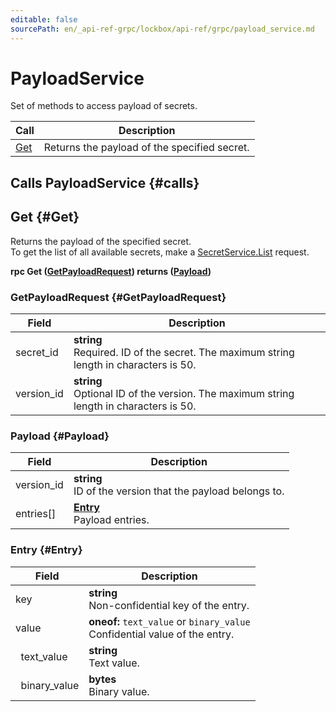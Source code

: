 ```yaml
---
editable: false
sourcePath: en/_api-ref-grpc/lockbox/api-ref/grpc/payload_service.md
---
```



# PayloadService

Set of methods to access payload of secrets.

| Call | Description |
| --- | --- |
| [Get](#Get) | Returns the payload of the specified secret. |

## Calls PayloadService {#calls}

## Get {#Get}

Returns the payload of the specified secret. <br>To get the list of all available secrets, make a [SecretService.List](./secret_service#List) request.

**rpc Get ([GetPayloadRequest](#GetPayloadRequest)) returns ([Payload](#Payload))**

### GetPayloadRequest {#GetPayloadRequest}

Field | Description
--- | ---
secret_id | **string**<br>Required. ID of the secret. The maximum string length in characters is 50.
version_id | **string**<br>Optional ID of the version. The maximum string length in characters is 50.


### Payload {#Payload}

Field | Description
--- | ---
version_id | **string**<br>ID of the version that the payload belongs to. 
entries[] | **[Entry](#Entry)**<br>Payload entries. 


### Entry {#Entry}

Field | Description
--- | ---
key | **string**<br>Non-confidential key of the entry. 
value | **oneof:** `text_value` or `binary_value`<br>Confidential value of the entry.
&nbsp;&nbsp;text_value | **string**<br>Text value. 
&nbsp;&nbsp;binary_value | **bytes**<br>Binary value. 


